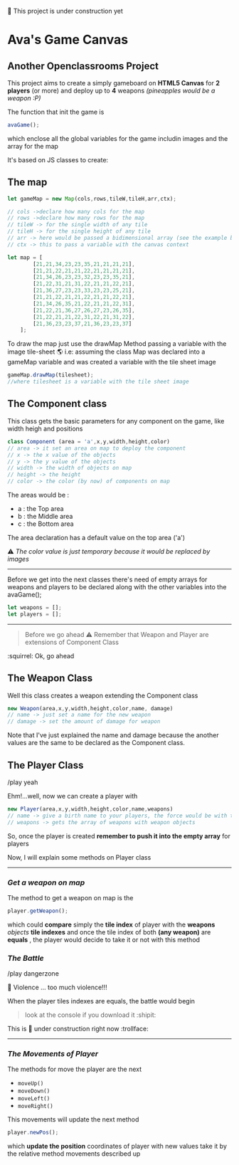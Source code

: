 :construction: This project is under construction yet

# Ava's Game Canvas
## Another Openclassrooms Project

This project aims to create a simply gameboard on  __HTML5 Canvas__ for __2 players__ (or more) and deploy up to __4__ weapons _(pineapples would be a weapon :P)_

The function that init the game is  
```js
avaGame();
```
which enclose all the global variables for the game includin images and the array for the map

It's based on JS classes to create:

## The map

```js
let gameMap = new Map(cols,rows,tileW,tileH,arr,ctx);

// cols ->declare how many cols for the map
// rows ->declare how many rows for the map
// tileW -> for the single width of any tile
// tileH -> for the single height of any tile
// arr -> here would be passed a bidimensional array (see the example below)
// ctx -> this to pass a variable with the canvas context

let map = [
        [21,21,34,23,23,35,21,21,21,21],
        [21,21,22,21,21,22,21,21,21,21],
        [21,34,26,23,23,32,23,23,35,21],
        [21,22,31,21,31,22,21,21,22,21],
        [21,36,27,23,23,33,23,23,25,21],
        [21,21,22,21,21,22,21,21,22,21],
        [21,34,26,35,21,22,21,21,22,31],
        [21,22,21,36,27,26,27,23,26,35],
        [21,22,21,21,22,31,22,21,31,22],
        [21,36,23,23,37,21,36,23,23,37]
    ];
```
To draw the map just use the drawMap Method passing a variable with the image tile-sheet :earth_americas:
i.e: assuming the class Map was declared into a gameMap variable and was created a variable with the tile sheet image

```js
gameMap.drawMap(tilesheet);
//where tilesheet is a variable with the tile sheet image
```

## The Component class

This class gets the basic parameters for any component on the game, like width heigh and positions

```js
class Component (area = 'a',x,y,width,height,color)
// area -> it set an area on map to deploy the component 
// x -> the x value of the objects
// y -> the y value of the objects
// width -> the width of objects on map
// height -> the height 
// color -> the color (by now) of components on map
```
The areas would be :
- a : the Top area
- b : the Middle area
- c : the Bottom area

The area declaration has a default value on the top area ('a')

:warning: _The color value is just temporary because it would be replaced by images_ 

---
Before we get into the next classes there's need of empty arrays for weapons and players to be declared along with the other variables into the avaGame();

```js
let weapons = [];
let players = [];
```
---

> Before we go ahead :warning: Remember that Weapon and Player are extensions of Component Class

:squirrel: Ok, go ahead


## The Weapon Class

Well this class creates a weapon extending the Component class
```js
new Weapon(area,x,y,width,height,color,name, damage)
// name -> just set a name for the new weapon
// damage -> set the amount of damage for weapon
```

Note that I've just explained the name and damage because the another values are the same to be declared as the Component class.



## The Player Class

/play yeah

Ehm!...well, now we can create a player with

```js 
new Player(area,x,y,width,height,color,name,weapons)
// name -> give a birth name to your players, the force would be with them 
// weapons -> gets the array of weapons with weapon objects
```

So, once the player is created __remember to push it into the empty array__ for players 

Now, I will explain some methods on Player class 

---
### _Get a weapon on map_


The method to get a weapon on map is the 
```js
player.getWeapon();
```
which could __compare__ simply the __tile index__ of player with the __weapons__ _objects_ __tile indexes__ and once the tile index of both __(any weapon)__ are __equals__ , the player would decide to take it or not with this method

### _The Battle_

/play dangerzone

:see_no_evil: Violence ... too much violence!!!

When the player tiles indexes are equals, the battle would begin
> look at the console if you download it :shipit:

This is :construction: under construction right now :trollface:

---
### _The Movements of Player_

The methods for move the player are the next
- `moveUp()`
- `moveDown()`
- `moveLeft()`
- `moveRight()`

This movements will update the next method

```js
player.newPos();
```
which __update the position__ coordinates of player with new values take it by the relative method movements described up

